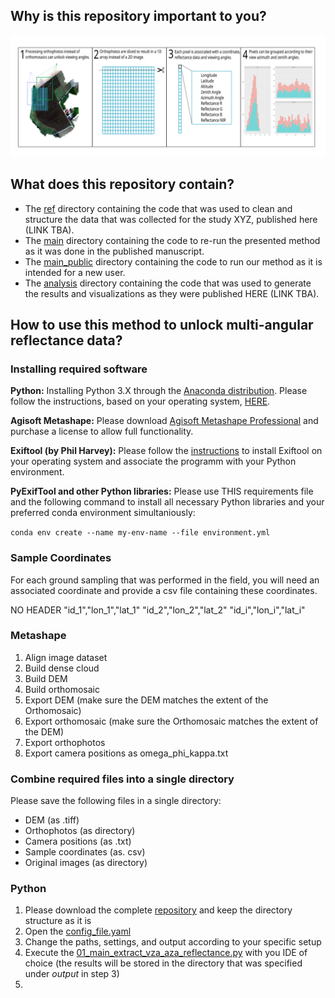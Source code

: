 ## Why is this repository important to you?

![alt text](https://github.com/ReneHeim/proj_on_uav/blob/main/graphical_abstract.png)

## What does this repository contain?

- The [ref](https://github.com/ReneHeim/proj_on_uav/tree/main/ref) directory containing the code that was used to clean and structure the data that was collected for the study XYZ, published here (LINK TBA).
- The [main](https://github.com/ReneHeim/proj_on_uav/tree/main/main) directory containing the code to re-run the presented method as it was done in the published manuscript.
- The [main_public](https://github.com/ReneHeim/proj_on_uav/tree/main/main_public) directory containing the code to run our method as it is intended for a new user.
- The [analysis](https://github.com/ReneHeim/proj_on_uav/tree/main/analysis) directory containing the code that was used to generate the results and visualizations as they were published HERE (LINK TBA).

## How to use this method to unlock multi-angular reflectance data?

### Installing required software

**Python:** Installing Python 3.X through the [Anaconda distribution](https://professorkazarinoff.github.io/Problem-Solving-101-with-Python/01-What-is-Python/01.03-What-is-Anaconda/). Please follow the instructions, based on your operating system, [HERE](https://docs.anaconda.com/anaconda/install/index.html).

**Agisoft Metashape:** Please download [Agisoft Metashape Professional](https://www.agisoft.com/downloads/installer/) and purchase a license to allow full functionality.

**Exiftool (by Phil Harvey):** Please follow the [instructions](https://exiftool.org/install.html) to install Exiftool on your operating system and associate the programm with your Python environment.

**PyExifTool and other Python libraries:** Please use THIS requirements file and the following command to install all necessary Python libraries and your preferred conda environment simultaniously:

`conda env create --name my-env-name --file environment.yml`

### Sample Coordinates

For each ground sampling that was performed in the field, you will need an associated coordinate and provide a csv file containing these coordinates.

NO HEADER
"id_1","lon_1","lat_1"
"id_2","lon_2","lat_2"
"id_i","lon_i","lat_i"

### Metashape

1. Align image dataset
2. Build dense cloud
3. Build DEM 
4. Build orthomosaic 
5. Export DEM (make sure the DEM matches the extent of the Orthomosaic)
6. Export orthomosaic (make sure the Orthomosaic matches the extent of the DEM)
7. Export orthophotos
8. Export camera positions as omega_phi_kappa.txt

### Combine required files into a single directory

Please save the following files in a single directory:

- DEM (as .tiff)
- Orthophotos (as directory)
- Camera positions (as .txt)
- Sample coordinates (as. csv)
- Original images (as directory)

### Python

1. Please download the complete [repository](https://github.com/ReneHeim/proj_on_uav) and keep the directory structure as it is
2. Open the [config_file.yaml](https://github.com/ReneHeim/proj_on_uav/blob/main/main_public/config_file.yaml)
3. Change the paths, settings, and output according to your specific setup
4. Execute the [01_main_extract_vza_aza_reflectance.py](https://github.com/ReneHeim/proj_on_uav/blob/main/main_public/01_main_extract_vza_aza_reflectance.py) with you IDE of choice (the results will be stored in the directory that was specified under *output* in step 3)
5. 
